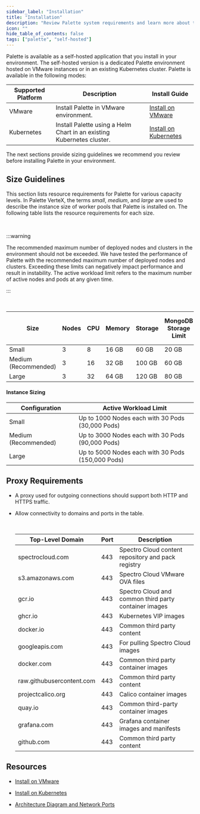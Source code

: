 ```yaml
---
sidebar_label: "Installation"
title: "Installation"
description: "Review Palette system requirements and learn more about the various install methods."
icon: ""
hide_table_of_contents: false
tags: ["palette", "self-hosted"]
---
```



Palette is available as a self-hosted application that you install in your environment. The self-hosted version is a dedicated Palette environment hosted on VMware instances or in an existing Kubernetes cluster. Palette is available in the following modes:

| **Supported Platform** | **Description**                    | **Install Guide** |
|------------------------|------------------------------------| ------------------|
| VMware                 | Install Palette in VMware environment. | [Install on VMware](install-on-vmware/install-on-vmware.md) |
| Kubernetes             | Install Palette using a Helm Chart in an existing Kubernetes cluster. | [Install on Kubernetes](install-on-kubernetes/install.md) |




The next sections provide sizing guidelines we recommend you review before installing Palette in your environment.



## Size Guidelines

This section lists resource requirements for Palette for various capacity levels. In Palette VerteX, the terms *small*, *medium*, and *large* are used to describe the instance size of worker pools that Palette is installed on. The following table lists the resource requirements for each size. 


<br />

:::warning

The recommended maximum number of deployed nodes and clusters in the environment should not be exceeded. We have tested the performance of Palette with the recommended maximum number of deployed nodes and clusters. Exceeding these limits can negatively impact performance and result in instability. The active workload limit refers to the maximum number of active nodes and pods at any given time. 

:::

<br />



| **Size** | **Nodes**| **CPU**| **Memory**| **Storage**| **MongoDB Storage Limit**| **MongoDB Memory Limit**| **MongoDB CPU Limit**  |**Total Deployed Nodes**| **Deployed Clusters with 10 Nodes**|
|----------|----------|--------|-----------|------------|--------------------|-------------------|------------------|----------------------------|----------------------|
| Small    | 3     | 8      | 16 GB  | 60 GB     | 20 GB             | 4 GB              | 2 | 1000 | 100 |
| Medium (Recommended)  | 3     | 16     | 32 GB  | 100 GB     | 60 GB | 8 GB              | 4 | 3000 | 300 |               
| Large    | 3     | 32     | 64 GB  | 120 GB | 80 GB | 12 GB | 6 | 5000 | 500 |


#### Instance Sizing

| **Configuration** | **Active Workload Limit**                           |
|---------------------|---------------------------------------------------|
| Small               | Up to 1000 Nodes each with 30 Pods (30,000 Pods)  |
| Medium (Recommended)    | Up to 3000 Nodes each with 30 Pods (90,000 Pods)|
| Large               | Up to 5000 Nodes each with 30 Pods (150,000 Pods) |



## Proxy Requirements

- A proxy used for outgoing connections should support both HTTP and HTTPS traffic.


- Allow connectivity to domains and ports in the table.

  <br />

  | **Top-Level Domain**       | **Port** | **Description**                                 |
  |----------------------------|----------|-------------------------------------------------|
  | spectrocloud.com           | 443      | Spectro Cloud content repository and pack registry |
  | s3.amazonaws.com           | 443      | Spectro Cloud VMware OVA files                  |
  | gcr.io                     | 443      | Spectro Cloud and common third party container images |
  | ghcr.io                    | 443      | Kubernetes VIP images                             |
  | docker.io                  | 443      | Common third party content                       |
  | googleapis.com             | 443      | For pulling Spectro Cloud images                 |
  | docker.com                 | 443      | Common third party container images              |
  | raw.githubusercontent.com  | 443      | Common third party content                       |
  | projectcalico.org          | 443      | Calico container images                          |
  | quay.io                    | 443      | Common third-party container images                |
  | grafana.com                | 443      | Grafana container images and manifests           |
  | github.com                 | 443      | Common third party content                       |

## Resources

- [Install on VMware](install-on-vmware/install-on-vmware.md)

- [Install on Kubernetes](install-on-kubernetes/install.md)

- [Architecture Diagram and Network Ports](../../architecture/networking-ports.md#self-hosted-network-communications-and-ports)